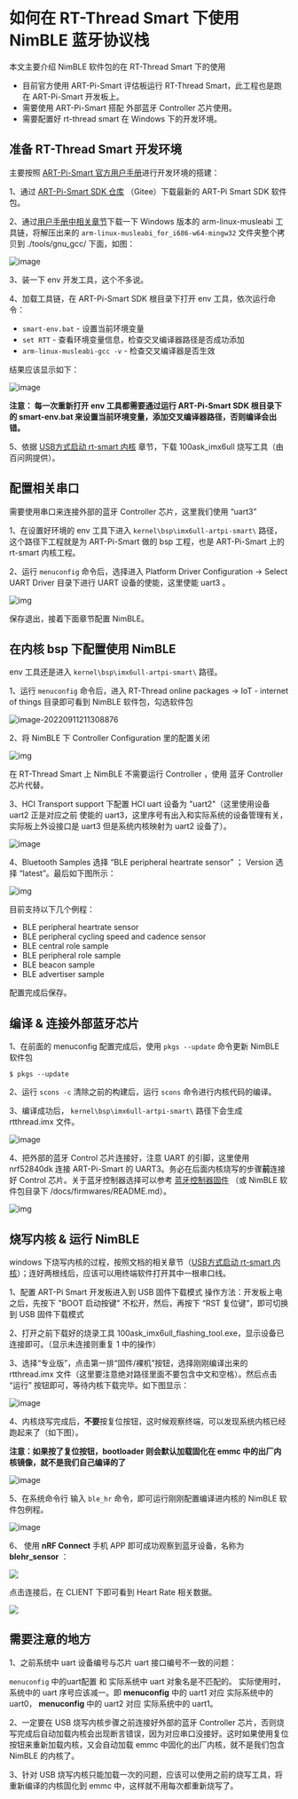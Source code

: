 # 如何在 RT-Thread Smart 下使用 NimBLE 蓝牙协议栈

本文主要介绍 NimBLE 软件包的在 RT-Thread Smart 下的使用

-   目前官方使用 ART-Pi-Smart 评估板运行 RT-Thread Smart，此工程也是跑在 ART-Pi-Smart 开发板上。 
-   需要使用 ART-Pi-Smart 搭配 外部蓝牙 Controller 芯片使用。
-   需要配置好 rt-thread smart 在 Windows 下的开发环境。

## 准备 RT-Thread Smart 开发环境

主要按照 [ART-Pi-Smart 官方用户手册](https://gitee.com/cazure/ART-Pi-smart/blob/master/documents/user_manual/README.md#%E6%A6%82%E8%BF%B0)进行开发环境的搭建：

1、通过 [ART-Pi-Smart SDK 仓库](https://gitee.com/rtthread/ART-Pi-smart) （Gitee）下载最新的 ART-Pi Smart SDK 软件包。

2、通过[用户手册中相关章节](https://gitee.com/cazure/ART-Pi-smart/blob/master/documents/user_manual/README.md#art-pi-smart-sdk-%E8%BD%AF%E4%BB%B6%E5%8C%85%E8%B5%84%E6%BA%90)下载一下 Windows 版本的 arm-linux-musleabi 工具链，将解压出来的 `arm-linux-musleabi_for_i686-w64-mingw32` 文件夹整个拷贝到 ./tools/gnu_gcc/ 下面，如图：

![image](figures/rt-smart-gcc-toolchain.png)

3、装一下 env 开发工具，这个不多说。

4、加载工具链，在 ART-Pi-Smart SDK 根目录下打开 env 工具，依次运行命令：

-   `smart-env.bat`  - 设置当前环境变量
-   `set RTT` - 查看环境变量信息，检查交叉编译器路径是否成功添加
-   `arm-linux-musleabi-gcc -v` - 检查交叉编译器是否生效

结果应该显示如下：

![image](figures/rt-smart-env-set.png)

**注意： 每一次重新打开 env 工具都需要通过运行 ART-Pi-Smart SDK 根目录下的 smart-env.bat 来设置当前环境变量，添加交叉编译器路径，否则编译会出错。**

5、依据 [USB方式启动 rt-smart 内核](https://gitee.com/cazure/ART-Pi-smart/blob/master/documents/user_manual/README.md#%E6%96%B9%E6%B3%95%E4%BA%8C%E9%80%9A%E8%BF%87-usb-%E6%96%B9%E5%BC%8F%E5%90%AF%E5%8A%A8-rt-smart-%E5%86%85%E6%A0%B8%E5%9F%BA%E4%BA%8E-windows-%E7%8E%AF%E5%A2%83) 章节，下载 100ask_imx6ull 烧写工具（由百问网提供）。

## 配置相关串口

需要使用串口来连接外部的蓝牙 Controller 芯片，这里我们使用 “uart3” 

1、在设置好环境的 env 工具下进入 `kernel\bsp\imx6ull-artpi-smart\` 路径，这个路径下工程就是为 ART-Pi-Smart 做的 bsp 工程，也是 ART-Pi-Smart 上的rt-smart 内核工程。

2、运行 `menuconfig` 命令后，选择进入 Platform Driver Configuration → Select UART Driver 目录下进行 UART 设备的使能，这里使能 uart3 。

![img](figures/rt-smart-uart-setting.png)

保存退出，接着下面章节配置 NimBLE。

## 在内核 bsp 下配置使用 NimBLE

env 工具还是进入 `kernel\bsp\imx6ull-artpi-smart\`  路径。

1、运行 `menuconfig` 命令后，进入 RT-Thread online packages → IoT - internet of things 目录即可看到 NimBLE 软件包，勾选软件包

![image-20220911211308876](figures/rt-smart-nimble-using.png)

2、将 NimBLE 下 Controller Configuration 里的配置关闭

![img](figures/rt-smart-nimble-controller.png)

在 RT-Thread Smart 上 NimBLE 不需要运行 Controller ，使用 蓝牙 Controller 芯片代替。

3、HCI Transport support 下配置 HCI uart 设备为 "uart2"（这里使用设备 uart2 正是对应之前 使能的 uart3，这里序号有出入和实际系统的设备管理有关，实际板上外设接口是 uart3 但是系统内核映射为 uart2 设备了）。

![image](figures/rt-smart-nimble-hci-uart.png)

4、Bluetooth Samples 选择 “BLE peripheral heartrate sensor” ； Version 选择 “latest”。最后如下图所示：

![img](figures/rt-smart-sample&version.png)

目前支持以下几个例程：

-   BLE peripheral heartrate sensor
-   BLE peripheral cycling speed and cadence sensor
-   BLE central role sample
-   BLE peripheral role sample
-   BLE beacon sample
-   BLE advertiser sample

配置完成后保存。

## 编译 & 连接外部蓝牙芯片

1、在前面的 menuconfig 配置完成后，使用 `pkgs --update` 命令更新 NimBLE 软件包

```shell
$ pkgs --update
```

2、运行 `scons -c` 清除之前的构建后，运行 `scons` 命令进行内核代码的编译。

3、编译成功后，  `kernel\bsp\imx6ull-artpi-smart\`  路径下会生成 rtthread.imx 文件。

![image](figures/rt-smart-imx-file.png)

4、把外部的蓝牙 Control 芯片连接好，注意 UART 的引脚，这里使用 nrf52840dk 连接 ART-Pi-Smart 的 UART3。务必在后面内核烧写的步骤**前**连接好 Control 芯片。关于蓝牙控制器选择可以参考 [蓝牙控制器固件](https://github.com/RT-Thread-packages/nimble/tree/master/docs/firmwares) （或 NimBLE 软件包目录下 /docs/firmwares/README.md）。

![img](figures/rt-smart-uart-pin.png)



## 烧写内核 & 运行 NimBLE

windows 下烧写内核的过程，按照文档的相关章节（[USB方式启动 rt-smart 内核](https://gitee.com/cazure/ART-Pi-smart/blob/master/documents/user_manual/README.md#方法二通过-usb-方式启动-rt-smart-内核基于-windows-环境)）；连好两根线后，应该可以用终端软件打开其中一根串口线。

1、配置 ART-Pi Smart 开发板进入到 USB 固件下载模式
      操作方法：开发板上电之后，先按下 "BOOT 启动按键" 不松开，然后，再按下 “RST 复位键”，即可切换到 USB 固件下载模式

2、打开之前下载好的烧录工具 100ask_imx6ull_flashing_tool.exe，显示设备已连接即可。（显示未连接则重复 1 中的操作）

3、选择“专业版”，点击第一排“固件/裸机”按钮，选择刚刚编译出来的 rtthread.imx 文件（这里要注意绝对路径里面不要包含中文和空格）。然后点击 “运行” 按钮即可，等待内核下载完毕。如下图显示：

![image](figures/rt-smart-download-done.png)

4、内核烧写完成后，**不要**按复位按钮，这时候观察终端，可以发现系统内核已经跑起来了（如下图）。

**注意：如果按了复位按钮，bootloader 则会默认加载固化在 emmc 中的出厂内核镜像，就不是我们自己编译的了**

![image](figures/rt-smart-system-running.png)



5、在系统命令行 输入 `ble_hr` 命令，即可运行刚刚配置编译进内核的 NimBLE 软件包例程。

![image](figures/rt-smart-sample-running.png)



6、 使用 **nRF Connect** 手机 APP 即可成功观察到蓝牙设备，名称为 **blehr_sensor** ：

![](./figures/app.jpg)



 点击连接后，在 CLIENT 下即可看到 Heart Rate 相关数据。

![](./figures/app-connect.jpg)



## 需要注意的地方

1、之前系统中 uart 设备编号与芯片 uart 接口编号不一致的问题：

`menuconfig` 中的uart配置 和 实际系统中 uart 对象名是不匹配的。 实际使用时，系统中的 uart 序号应该减一。即 **menuconfig** 中的 uart1 对应 实际系统中的 uart0， **menuconfig** 中的 uart2 对应 实际系统中的 uart1。

2、一定要在 USB 烧写内核步骤之前连接好外部的蓝牙 Controller 芯片，否则烧写完成后自动加载内核会出现断言错误，因为对应串口没接好。这时如果使用复位按钮来重新加载内核，又会自动加载 emmc 中固化的出厂内核，就不是我们包含 NimBLE 的内核了。

3、针对 USB 烧写内核只能加载一次的问题，应该可以使用之前的烧写工具，将重新编译的内核固化到 emmc 中，这样就不用每次都重新烧写了。